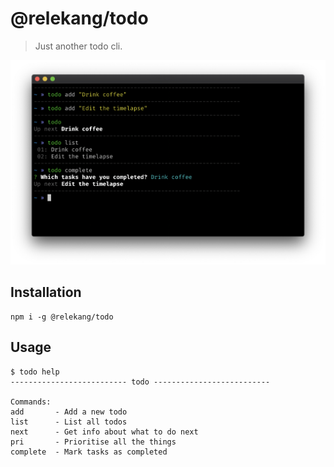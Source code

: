 # @relekang/todo

> Just another todo cli.

![Screenshot](../../screenshot.png)

## Installation

```
npm i -g @relekang/todo
```

## Usage

```
$ todo help
-------------------------- todo --------------------------

Commands:
add       - Add a new todo
list      - List all todos
next      - Get info about what to do next
pri       - Prioritise all the things
complete  - Mark tasks as completed
```
